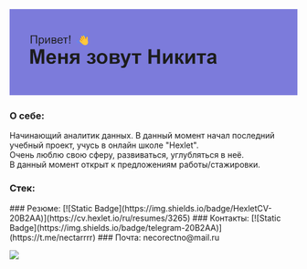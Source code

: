 ![A](https://github.com/NectarHeHe/NectarHeHe/blob/main/header.png)
### О себе:
Начинающий аналитик данных. В данный момент начал последний учебный проект, учусь в онлайн школе "Hexlet".\
Очень люблю свою сферу, развиваться, углубляться в неё.\
В данный момент открыт к предложениям работы/стажировки.
### Стек:
<link rel="stylesheet" href="https://cdn.jsdelivr.net/gh/devicons/devicon@v2.15.1/devicon.min.css">
### Резюме:
[![Static Badge](https://img.shields.io/badge/HexletCV-20B2AA)](https://cv.hexlet.io/ru/resumes/3265)
### Контакты:
[![Static Badge](https://img.shields.io/badge/telegram-20B2AA)](https://t.me/nectarrrr)
### Почта:
necorectno@mail.ru




![](http://github-profile-summary-cards.vercel.app/api/cards/profile-details?username=NectarHeHe&theme=aura)
<!--
**NectarHeHe/NectarHeHe** is a ✨ _special_ ✨ repository because its `README.md` (this file) appears on your GitHub profile.

Here are some ideas to get you started:

- 🔭 I’m currently working on ...
- 🌱 I’m currently learning ...
- 👯 I’m looking to collaborate on ...
- 🤔 I’m looking for help with ...
- 💬 Ask me about ...
- 📫 How to reach me: ...
- 😄 Pronouns: ...
- ⚡ Fun fact: ...
-->
